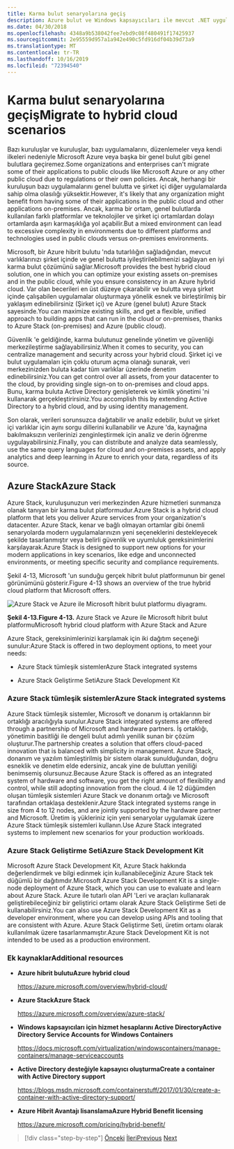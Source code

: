 ```yaml
---
title: Karma bulut senaryolarına geçiş
description: Azure bulut ve Windows kapsayıcıları ile mevcut .NET uygulamalarını modernleştirin | Karma bulut senaryolarına geçiş
ms.date: 04/30/2018
ms.openlocfilehash: 4348a9b538042fee7ebd9c08f480491f17425937
ms.sourcegitcommit: 2e95559d957a1a942e490c5fd916df04b39d73a9
ms.translationtype: MT
ms.contentlocale: tr-TR
ms.lasthandoff: 10/16/2019
ms.locfileid: "72394540"
---
```

# <a name="migrate-to-hybrid-cloud-scenarios"></a><span data-ttu-id="f81bf-103">Karma bulut senaryolarına geçiş</span><span class="sxs-lookup"><span data-stu-id="f81bf-103">Migrate to hybrid cloud scenarios</span></span>

<span data-ttu-id="f81bf-104">Bazı kuruluşlar ve kuruluşlar, bazı uygulamalarını, düzenlemeler veya kendi ilkeleri nedeniyle Microsoft Azure veya başka bir genel bulut gibi genel bulutlara geçiremez.</span><span class="sxs-lookup"><span data-stu-id="f81bf-104">Some organizations and enterprises can't migrate some of their applications to public clouds like Microsoft Azure or any other public cloud due to regulations or their own policies.</span></span> <span data-ttu-id="f81bf-105">Ancak, herhangi bir kuruluşun bazı uygulamalarını genel bulutta ve şirket içi diğer uygulamalarda sahip olma olasılığı yüksektir.</span><span class="sxs-lookup"><span data-stu-id="f81bf-105">However, it's likely that any organization might benefit from having some of their applications in the public cloud and other applications on-premises.</span></span> <span data-ttu-id="f81bf-106">Ancak, karma bir ortam, genel bulutlarda kullanılan farklı platformlar ve teknolojiler ve şirket içi ortamlardan dolayı ortamlarda aşırı karmaşıklığa yol açabilir.</span><span class="sxs-lookup"><span data-stu-id="f81bf-106">But a mixed environment can lead to excessive complexity in environments due to different platforms and technologies used in public clouds versus on-premises environments.</span></span>

<span data-ttu-id="f81bf-107">Microsoft, bir Azure hibrit bulutu 'nda tutarlılığın sağladığından, mevcut varlıklarınızı şirket içinde ve genel bulutta iyileştirilebilmenizi sağlayan en iyi karma bulut çözümünü sağlar.</span><span class="sxs-lookup"><span data-stu-id="f81bf-107">Microsoft provides the best hybrid cloud solution, one in which you can optimize your existing assets on-premises and in the public cloud, while you ensure consistency in an Azure hybrid cloud.</span></span> <span data-ttu-id="f81bf-108">Var olan becerileri en üst düzeye çıkarabilir ve bulutta veya şirket içinde çalışabilen uygulamalar oluşturmaya yönelik esnek ve birleştirilmiş bir yaklaşım edinebilirsiniz (Şirket içi) ve Azure (genel bulut) Azure Stack sayesinde.</span><span class="sxs-lookup"><span data-stu-id="f81bf-108">You can maximize existing skills, and get a flexible, unified approach to building apps that can run in the cloud or on-premises, thanks to Azure Stack (on-premises) and Azure (public cloud).</span></span>

<span data-ttu-id="f81bf-109">Güvenlik 'e geldiğinde, karma bulutunuz genelinde yönetim ve güvenliği merkezileştirme sağlayabilirsiniz.</span><span class="sxs-lookup"><span data-stu-id="f81bf-109">When it comes to security, you can centralize management and security across your hybrid cloud.</span></span> <span data-ttu-id="f81bf-110">Şirket içi ve bulut uygulamaları için çoklu oturum açma olanağı sunarak, veri merkezinizden buluta kadar tüm varlıklar üzerinde denetim edinebilirsiniz.</span><span class="sxs-lookup"><span data-stu-id="f81bf-110">You can get control over all assets, from your datacenter to the cloud, by providing single sign-on to on-premises and cloud apps.</span></span> <span data-ttu-id="f81bf-111">Bunu, karma buluta Active Directory genişleterek ve kimlik yönetimi 'ni kullanarak gerçekleştirirsiniz.</span><span class="sxs-lookup"><span data-stu-id="f81bf-111">You accomplish this by extending Active Directory to a hybrid cloud, and by using identity management.</span></span>

<span data-ttu-id="f81bf-112">Son olarak, verileri sorunsuzca dağıtabilir ve analiz edebilir, bulut ve şirket içi varlıklar için aynı sorgu dillerini kullanabilir ve Azure 'da, kaynağına bakılmaksızın verilerinizi zenginleştirmek için analiz ve derin öğrenme uygulayabilirsiniz.</span><span class="sxs-lookup"><span data-stu-id="f81bf-112">Finally, you can distribute and analyze data seamlessly, use the same query languages for cloud and on-premises assets, and apply analytics and deep learning in Azure to enrich your data, regardless of its source.</span></span>

## <a name="azure-stack"></a><span data-ttu-id="f81bf-113">Azure Stack</span><span class="sxs-lookup"><span data-stu-id="f81bf-113">Azure Stack</span></span>

<span data-ttu-id="f81bf-114">Azure Stack, kuruluşunuzun veri merkezinden Azure hizmetleri sunmanıza olanak tanıyan bir karma bulut platformudur.</span><span class="sxs-lookup"><span data-stu-id="f81bf-114">Azure Stack is a hybrid cloud platform that lets you deliver Azure services from your organization's datacenter.</span></span> <span data-ttu-id="f81bf-115">Azure Stack, kenar ve bağlı olmayan ortamlar gibi önemli senaryolarda modern uygulamalarınızın yeni seçeneklerini destekleyecek şekilde tasarlanmıştır veya belirli güvenlik ve uyumluluk gereksinimlerini karşılayarak.</span><span class="sxs-lookup"><span data-stu-id="f81bf-115">Azure Stack is designed to support new options for your modern applications in key scenarios, like edge and unconnected environments, or meeting specific security and compliance requirements.</span></span>

<span data-ttu-id="f81bf-116">Şekil 4-13, Microsoft 'un sunduğu gerçek hibrit bulut platformunun bir genel görünümünü gösterir.</span><span class="sxs-lookup"><span data-stu-id="f81bf-116">Figure 4-13 shows an overview of the true hybrid cloud platform that Microsoft offers.</span></span>

![Azure Stack ve Azure ile Microsoft hibrit bulut platformu diyagramı.](./media/migrate-to-hybrid-cloud-scenarios/microsoft-hybrid-cloud-platform.png)

<span data-ttu-id="f81bf-118">**Şekil 4-13.**</span><span class="sxs-lookup"><span data-stu-id="f81bf-118">**Figure 4-13.**</span></span> <span data-ttu-id="f81bf-119">Azure Stack ve Azure ile Microsoft hibrit bulut platformu</span><span class="sxs-lookup"><span data-stu-id="f81bf-119">Microsoft hybrid cloud platform with Azure Stack and Azure</span></span>

<span data-ttu-id="f81bf-120">Azure Stack, gereksinimlerinizi karşılamak için iki dağıtım seçeneği sunulur:</span><span class="sxs-lookup"><span data-stu-id="f81bf-120">Azure Stack is offered in two deployment options, to meet your needs:</span></span>

- <span data-ttu-id="f81bf-121">Azure Stack tümleşik sistemler</span><span class="sxs-lookup"><span data-stu-id="f81bf-121">Azure Stack integrated systems</span></span>

- <span data-ttu-id="f81bf-122">Azure Stack Geliştirme Seti</span><span class="sxs-lookup"><span data-stu-id="f81bf-122">Azure Stack Development Kit</span></span>

### <a name="azure-stack-integrated-systems"></a><span data-ttu-id="f81bf-123">Azure Stack tümleşik sistemler</span><span class="sxs-lookup"><span data-stu-id="f81bf-123">Azure Stack integrated systems</span></span>

<span data-ttu-id="f81bf-124">Azure Stack tümleşik sistemler, Microsoft ve donanım iş ortaklarının bir ortaklığı aracılığıyla sunulur.</span><span class="sxs-lookup"><span data-stu-id="f81bf-124">Azure Stack integrated systems are offered through a partnership of Microsoft and hardware partners.</span></span> <span data-ttu-id="f81bf-125">İş ortaklığı, yönetimin basitliği ile dengeli bulut adımlı yenilik sunan bir çözüm oluşturur.</span><span class="sxs-lookup"><span data-stu-id="f81bf-125">The partnership creates a solution that offers cloud-paced innovation that is balanced with simplicity in management.</span></span> <span data-ttu-id="f81bf-126">Azure Stack, donanım ve yazılım tümleştirilmiş bir sistem olarak sunulduğundan, doğru esneklik ve denetim elde edersiniz, ancak yine de buluttan yeniliği benimsemiş olursunuz.</span><span class="sxs-lookup"><span data-stu-id="f81bf-126">Because Azure Stack is offered as an integrated system of hardware and software, you get the right amount of flexibility and control, while still adopting innovation from the cloud.</span></span> <span data-ttu-id="f81bf-127">4 ile 12 düğümden oluşan tümleşik sistemleri Azure Stack ve donanım ortağı ve Microsoft tarafından ortaklaşa desteklenir.</span><span class="sxs-lookup"><span data-stu-id="f81bf-127">Azure Stack integrated systems range in size from 4 to 12 nodes, and are jointly supported by the hardware partner and Microsoft.</span></span> <span data-ttu-id="f81bf-128">Üretim iş yükleriniz için yeni senaryolar uygulamak üzere Azure Stack tümleşik sistemleri kullanın.</span><span class="sxs-lookup"><span data-stu-id="f81bf-128">Use Azure Stack integrated systems to implement new scenarios for your production workloads.</span></span>

### <a name="azure-stack-development-kit"></a><span data-ttu-id="f81bf-129">Azure Stack Geliştirme Seti</span><span class="sxs-lookup"><span data-stu-id="f81bf-129">Azure Stack Development Kit</span></span>

<span data-ttu-id="f81bf-130">Microsoft Azure Stack Development Kit, Azure Stack hakkında değerlendirmek ve bilgi edinmek için kullanabileceğiniz Azure Stack tek düğümlü bir dağıtımdır.</span><span class="sxs-lookup"><span data-stu-id="f81bf-130">Microsoft Azure Stack Development Kit is a single-node deployment of Azure Stack, which you can use to evaluate and learn about Azure Stack.</span></span> <span data-ttu-id="f81bf-131">Azure ile tutarlı olan API 'Leri ve araçları kullanarak geliştirebileceğiniz bir geliştirici ortamı olarak Azure Stack Geliştirme Seti de kullanabilirsiniz.</span><span class="sxs-lookup"><span data-stu-id="f81bf-131">You can also use Azure Stack Development Kit as a developer environment, where you can develop using APIs and tooling that are consistent with Azure.</span></span> <span data-ttu-id="f81bf-132">Azure Stack Geliştirme Seti, üretim ortamı olarak kullanılmak üzere tasarlanmamıştır.</span><span class="sxs-lookup"><span data-stu-id="f81bf-132">Azure Stack Development Kit is not intended to be used as a production environment.</span></span>

### <a name="additional-resources"></a><span data-ttu-id="f81bf-133">Ek kaynaklar</span><span class="sxs-lookup"><span data-stu-id="f81bf-133">Additional resources</span></span>

- <span data-ttu-id="f81bf-134">**Azure hibrit bulutu**</span><span class="sxs-lookup"><span data-stu-id="f81bf-134">**Azure hybrid cloud**</span></span>

    <https://azure.microsoft.com/overview/hybrid-cloud/>

- <span data-ttu-id="f81bf-135">**Azure Stack**</span><span class="sxs-lookup"><span data-stu-id="f81bf-135">**Azure Stack**</span></span>

    <https://azure.microsoft.com/overview/azure-stack/>

- <span data-ttu-id="f81bf-136">**Windows kapsayıcıları için hizmet hesaplarını Active Directory**</span><span class="sxs-lookup"><span data-stu-id="f81bf-136">**Active Directory Service Accounts for Windows Containers**</span></span>

    <https://docs.microsoft.com/virtualization/windowscontainers/manage-containers/manage-serviceaccounts>

- <span data-ttu-id="f81bf-137">**Active Directory desteğiyle kapsayıcı oluşturma**</span><span class="sxs-lookup"><span data-stu-id="f81bf-137">**Create a container with Active Directory support**</span></span>

    <https://blogs.msdn.microsoft.com/containerstuff/2017/01/30/create-a-container-with-active-directory-support/>

- <span data-ttu-id="f81bf-138">**Azure Hibrit Avantajı lisanslama**</span><span class="sxs-lookup"><span data-stu-id="f81bf-138">**Azure Hybrid Benefit licensing**</span></span>

    <https://azure.microsoft.com/pricing/hybrid-benefit/>

>[!div class="step-by-step"]
><span data-ttu-id="f81bf-139">[Önceki](life-cycle-ci-cd-pipelines-devops-tools.md)
>[İleri](../walkthroughs-technical-get-started-overview.md)</span><span class="sxs-lookup"><span data-stu-id="f81bf-139">[Previous](life-cycle-ci-cd-pipelines-devops-tools.md)
[Next](../walkthroughs-technical-get-started-overview.md)</span></span>
